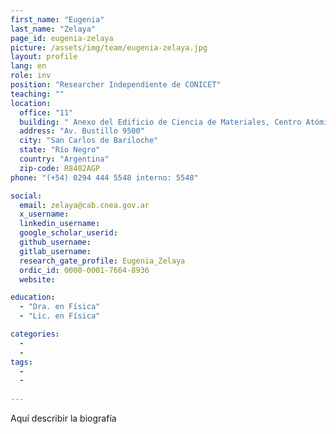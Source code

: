 ```yaml
---
first_name: "Eugenia"
last_name: "Zelaya"
page_id: eugenia-zelaya
picture: /assets/img/team/eugenia-zelaya.jpg
layout: profile
lang: en
role: inv
position: "Researcher Independiente de CONICET"
teaching: ""
location:
  office: "11"
  building: " Anexo del Edificio de Ciencia de Materiales, Centro Atómico Bariloche"
  address: "Av. Bustillo 9500"
  city: "San Carlos de Bariloche"
  state: "Río Negro"
  country: "Argentina"
  zip-code: R8402AGP
phone: "(+54) 0294 444 5548 interno: 5548"

social:
  email: zelaya@cab.cnea.gov.ar
  x_username:
  linkedin_username:
  google_scholar_userid:
  github_username:
  gitlab_username:
  research_gate_profile: Eugenia_Zelaya
  ordic_id: 0000-0001-7664-8936
  website:

education:
  - "Dra. en Física"
  - "Lic. en Física"

categories: 
  -
  -
tags: 
  -
  -
  
---
```



Aquí describir la biografía
